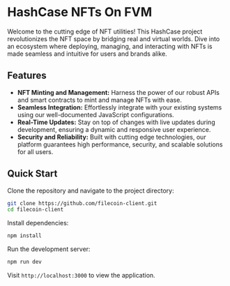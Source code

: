 # HashCase NFTs On FVM

Welcome to the cutting edge of NFT utilities! This HashCase project revolutionizes the NFT space by bridging real and virtual worlds. Dive into an ecosystem where deploying, managing, and interacting with NFTs is made seamless and intuitive for users and brands alike.

## Features

- **NFT Minting and Management:** Harness the power of our robust APIs and smart contracts to mint and manage NFTs with ease.
- **Seamless Integration:** Effortlessly integrate with your existing systems using our well-documented JavaScript configurations.
- **Real-Time Updates:** Stay on top of changes with live updates during development, ensuring a dynamic and responsive user experience.
- **Security and Reliability:** Built with cutting edge technologies, our platform guarantees high performance, security, and scalable solutions for all users.

## Quick Start

Clone the repository and navigate to the project directory:

```bash
git clone https://github.com/filecoin-client.git
cd filecoin-client
```

Install dependencies:

```bash
npm install
```

Run the development server:

```bash
npm run dev
```

Visit `http://localhost:3000` to view the application.
